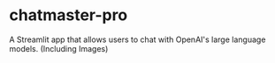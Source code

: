 # chatmaster-pro
A Streamlit app that allows users to chat with OpenAI's large language models. (Including Images)
